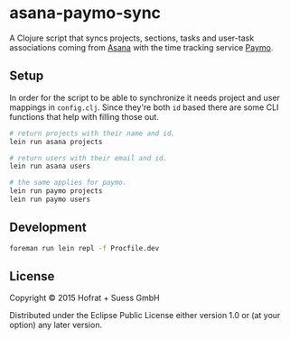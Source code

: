 # asana-paymo-sync

A Clojure script that syncs projects, sections, tasks and user-task associations coming from [Asana](https://asana.com) with the time tracking service [Paymo](http://www.paymoapp.com/).

## Setup

In order for the script to be able to synchronize it needs project and user mappings in `config.clj`. Since they're both `id` based there are some CLI functions that help with filling those out.

```bash
# return projects with their name and id.
lein run asana projects

# return users with their email and id.
lein run asana users

# the same applies for paymo.
lein run paymo projects
lein run paymo users
```

## Development

```bash
foreman run lein repl -f Procfile.dev
```

## License

Copyright © 2015 Hofrat + Suess GmbH

Distributed under the Eclipse Public License either version 1.0 or (at
your option) any later version.
